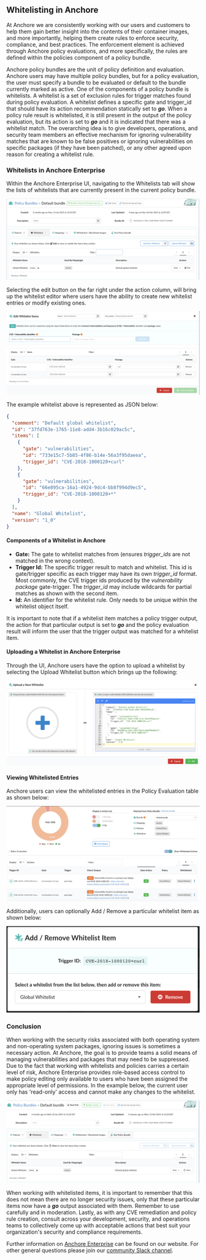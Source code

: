 ## Whitelisting in Anchore

At Anchore we are consistently working with our users and customers to help them gain better insight into the contents of their container images, and more importantly, helping them create rules to enforce security, compliance, and best practices. The enforcement element is achieved through Anchore policy evaluations, and more specifically, the rules are defined within the policies component of a policy bundle. 

Anchore policy bundles are the unit of policy definition and evaluation. Anchore users may have multiple policy bundles, but for a policy evaluation, the user must specify a bundle to be evaluated or default to the bundle currently marked as active. One of the components of a policy bundle is whitelists. A whitelist is a set of exclusion rules for trigger matches found during policy evaluation. A whitelist defines a specific gate and trigger_id that should have its action recommendation statically set to **_go_**. When a policy rule result is whitelisted, it is still present in the output of the policy evaluation, but its action is set to **_go_** and it is indicated that there was a whitelist match. The overarching idea is to give developers, operations, and security team members an effective mechanism for ignoring vulnerability matches that are known to be false positives or ignoring vulnerabilities on specific packages (if they have been patched), or any other agreed upon reason for creating a whitelist rule. 

### Whitelists in Anchore Enterprise

Within the Anchore Enterprise UI, navigating to the Whitelists tab will show the lists of whitelists that are currently present in the current policy bundle. 

![alt text](images/whitelist-tab.png)

Selecting the edit button on the far right under the action column, will bring up the whitelist editor where users have the ability to create new whitelist entries or modify existing ones. 

![alt text](images/whitelist-items.png)

The example whitelist above is represented as JSON below: 

```JSON
{
  "comment": "Default global whitelist",
  "id": "37fd763e-1765-11e8-add4-3b16c029ac5c",
  "items": [
    {
      "gate": "vulnerabilities",
      "id": "733e15c7-5b85-4f86-b14e-56a3f95daeea",
      "trigger_id": "CVE-2018-1000120+curl"
    },
    {
      "gate": "vulnerabilities",
      "id": "66e895ca-16a1-4924-9dc4-bb8f994d9ec5",
      "trigger_id": "CVE-2018-1000120+*"
    }
  ],
  "name": "Global Whitelist",
  "version": "1_0"
}
```

#### Components of a Whitelist in Anchore

- **Gate:** The gate to whitelist matches from (ensures *trigger_ids* are not matched in the wrong context).
- **Trigger Id:** The specific trigger result to match and whitelist. This id is gate/trigger specific as each trigger may have its own *trigger_id* format. Most commonly, the CVE trigger ids produced by the *vulnerability package* gate-trigger. The *trigger_id* may include wildcards for partial matches as shown with the second item.
- **Id:** An identifier for the whitelist rule. Only needs to be unique within the whitelist object itself. 

It is important to note that if a whitelist item matches a policy trigger output, the action for that particular output is set to **_go_** and the policy evaluation result will inform the user that the trigger output was matched for a whitelist item. 

#### Uploading a Whitelist in Anchore Enterprise

Through the UI, Anchore users have the option to upload a whitelist by selecting the Upload Whitelist button which brings up the following:

![alt text](images/whitelist-upload.png)

#### Viewing Whitelisted Entries

Anchore users can view the whitelisted entries in the Policy Evaluation table as shown below:

![alt text](images/whitelist-entries.png)

Additionally, users can optionally Add / Remove a particular whitelist item as shown below:

![alt text](images/whitelist-add.png)

### Conclusion

When working with the security risks associated with both operating system and non-operating system packages, ignoring issues is sometimes a necessary action. At Anchore, the goal is to provide teams a solid means of managing vulnerabilities and packages that may need to be suppressed. Due to the fact that working with whitelists and policies carries a certain level of risk, Anchore Enterprise provides role-based access control to make policy editing only available to users who have been assigned the appropriate level of permissions. In the example below, the current user only has 'read-only' access and cannot make any changes to the whitelist. 

![alt text](images/whitelist-ro.png)

When working with whitelisted items, it is important to remember that this does not mean there are no longer security issues, only that these particular items now have a **_go_** output associated with them. Remember to use carefully and in moderation. Lastly, as with any CVE remediation and policy rule creation, consult across your development, security, and operations teams to collectively come up with acceptable actions that best suit your organization's security and compliance requirements.

Further information on [Anchore Enterprise](https://anchore.com/enterprise) can be found on our website. For other general questions please join our [community Slack channel](https://anchore.com/slack).
